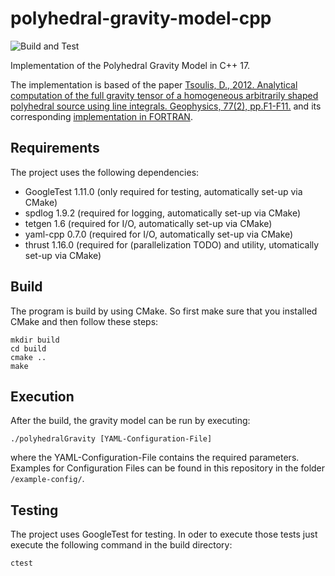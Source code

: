 # polyhedral-gravity-model-cpp

![Build and Test](https://github.com/schuhmaj/polyhedral-gravity-model-cpp/actions/workflows/ctest.yml/badge.svg)

Implementation of the Polyhedral Gravity Model in C++ 17.

The implementation is based of the paper [Tsoulis, D., 2012. Analytical computation of the full gravity tensor of a homogeneous arbitrarily shaped polyhedral source using line integrals. Geophysics, 77(2), pp.F1-F11.](http://dx.doi.org/10.1190/geo2010-0334.1)
and its corresponding [implementation in FORTRAN](https://software.seg.org/2012/0001/index.html).


## Requirements
The project uses the following dependencies:

- GoogleTest 1.11.0 (only required for testing, automatically set-up via CMake)
- spdlog 1.9.2 (required for logging, automatically set-up via CMake)
- tetgen 1.6 (required for I/O, automatically set-up via CMake)
- yaml-cpp 0.7.0 (required for I/O, automatically set-up via CMake)
- thrust 1.16.0 (required for (parallelization TODO) and utility, utomatically set-up via CMake)

## Build
The program is build by using CMake. So first make sure that you installed
CMake and then follow these steps:

    mkdir build
    cd build
    cmake ..
    make

## Execution
After the build, the gravity model can be run by executing:

    ./polyhedralGravity [YAML-Configuration-File]

where the YAML-Configuration-File contains the required parameters.
Examples for Configuration Files can be found in this repository
in the folder `/example-config/`.

## Testing
The project uses GoogleTest for testing. In oder to execute those
tests just execute the following command in the build directory:

    ctest
